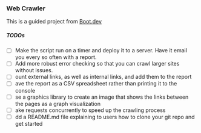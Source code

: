 ### Web Crawler

This is a guided project from [Boot.dev](https://www.boot.dev/courses/build-web-crawler-golang)

##### TODOs

- [ ] Make the script run on a timer and deploy it to a server. Have it email you every so often with a report.
- [ ] Add more robust error checking so that you can crawl larger sites without issues.
- [ ] ount external links, as well as internal links, and add them to the report
- [ ] ave the report as a CSV spreadsheet rather than printing it to the console
- [ ] se a graphics library to create an image that shows the links between the pages as a graph visualization
- [ ] ake requests concurrently to speed up the crawling process
- [ ] dd a README.md file explaining to users how to clone your git repo and get started
